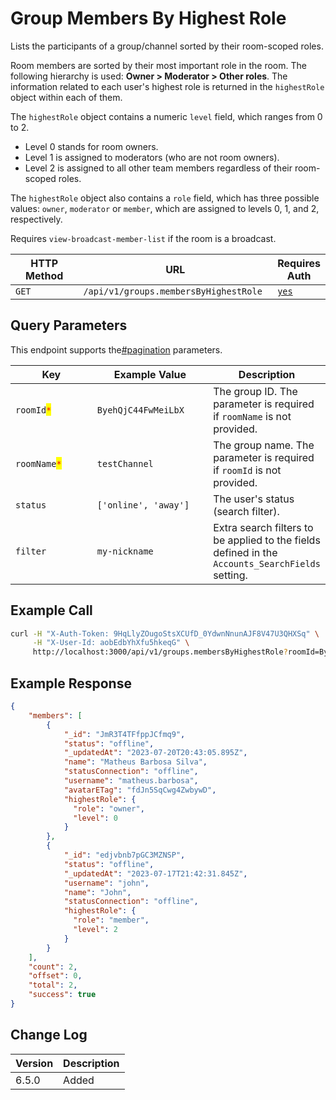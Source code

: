 # Group Members By Highest Role

Lists the participants of a group/channel sorted by their room-scoped roles.&#x20;

Room members are sorted by their most important role in the room. The following hierarchy is used: **Owner > Moderator > Other roles**. The information related to each user's highest role is returned in the `highestRole` object within each of them.

The `highestRole` object contains a numeric `level` field, which ranges from 0 to 2.&#x20;

* Level 0 stands for room owners.
* Level 1 is assigned to moderators (who are not room owners).
* Level 2 is assigned to all other team members regardless of their room-scoped roles.

The `highestRole` object also contains a `role` field, which has three possible values: `owner`, `moderator` or `member`, which are assigned to levels 0, 1, and 2, respectively.

Requires `view-broadcast-member-list` if the room is a broadcast.

<table><thead><tr><th width="163">HTTP Method</th><th width="313">URL</th><th>Requires Auth</th></tr></thead><tbody><tr><td><code>GET</code></td><td><code>/api/v1/groups.membersByHighestRole</code></td><td><a href="../../authentication-endpoints/"><code>yes</code></a></td></tr></tbody></table>

## Query Parameters

This endpoint supports the[#pagination](../../../#pagination "mention") parameters.

<table><thead><tr><th width="197.33333333333331">Key</th><th width="230">Example Value</th><th>Description</th></tr></thead><tbody><tr><td><code>roomId</code><mark style="color:red;"><code>*</code></mark></td><td><code>ByehQjC44FwMeiLbX</code></td><td>The group ID. The parameter is required if <code>roomName</code> is not provided.</td></tr><tr><td><code>roomName</code><mark style="color:red;"><code>*</code></mark></td><td><code>testChannel</code></td><td>The group name. The parameter is required if <code>roomId</code> is not provided. </td></tr><tr><td><code>status</code></td><td><code>['online', 'away']</code></td><td>The user's status (search filter).</td></tr><tr><td><code>filter</code></td><td><code>my-nickname</code></td><td>Extra search filters to be applied to the fields defined in the <code>Accounts_SearchFields</code> setting.</td></tr></tbody></table>

## Example Call

```bash
curl -H "X-Auth-Token: 9HqLlyZOugoStsXCUfD_0YdwnNnunAJF8V47U3QHXSq" \
     -H "X-User-Id: aobEdbYhXfu5hkeqG" \
     http://localhost:3000/api/v1/groups.membersByHighestRole?roomId=ByehQjC44FwMeiLbX
```

## Example Response

```json
{
    "members": [
        {
            "_id": "JmR3T4TFfppJCfmq9",
            "status": "offline",
            "_updatedAt": "2023-07-20T20:43:05.895Z",
            "name": "Matheus Barbosa Silva",
            "statusConnection": "offline",
            "username": "matheus.barbosa",
            "avatarETag": "fdJn5SqCwg4ZwbywD",
            "highestRole": {
              "role": "owner",
              "level": 0
            }
        },
        {
            "_id": "edjvbnb7pGC3MZNSP",
            "status": "offline",
            "_updatedAt": "2023-07-17T21:42:31.845Z",
            "username": "john",
            "name": "John",
            "statusConnection": "offline",
            "highestRole": {
              "role": "member",
              "level": 2
            }
        }
    ],
    "count": 2,
    "offset": 0,
    "total": 2,
    "success": true
}
```

## Change Log

| Version | Description |
| ------- | ----------- |
| 6.5.0   | Added       |
